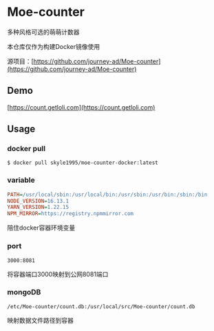 # Moe-counter

多种风格可选的萌萌计数器

本仓库仅作为构建Docker镜像使用

源项目：[https://github.com/journey-ad/Moe-counter](https://github.com/journey-ad/Moe-counter)

## Demo
[https://count.getloli.com](https://count.getloli.com)

## Usage

### docker pull

```shell
$ docker pull skyle1995/moe-counter-docker:latest
```

### variable
```ini
PATH=/usr/local/sbin:/usr/local/bin:/usr/sbin:/usr/bin:/sbin:/bin
NODE_VERSION=16.13.1
YARN_VERSION=1.22.15
NPM_MIRROR=https://registry.npmmirror.com
```
陪住docker容器环境变量

### port
```text
3000:8081
```
将容器端口3000映射到公网8081端口

### mongoDB
```text
/etc/Moe-counter/count.db:/usr/local/src/Moe-counter/count.db
```
映射数据文件路径到容器
